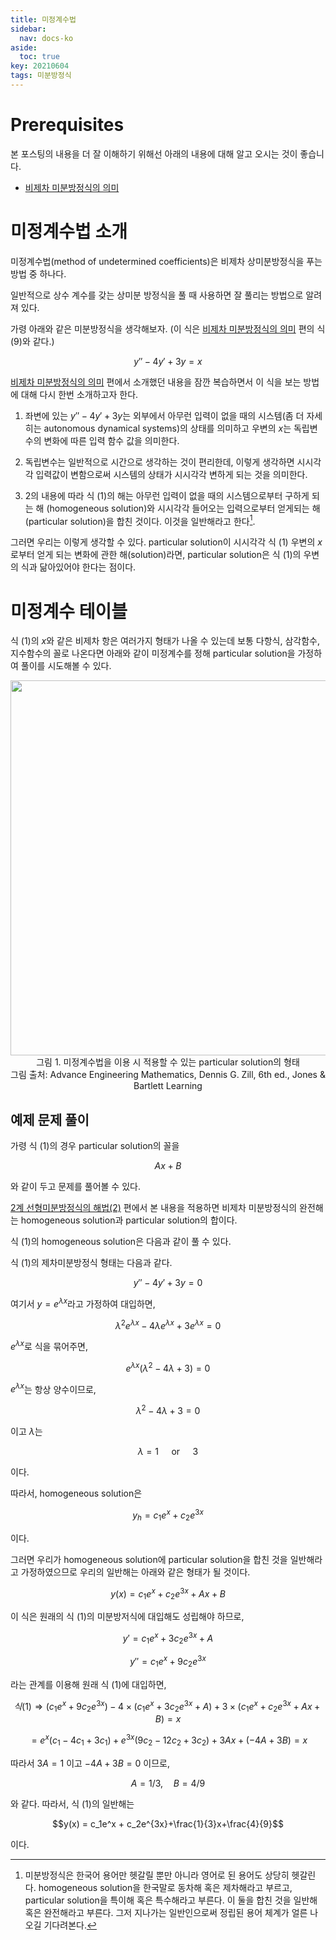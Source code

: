 ```yaml
---
title: 미정계수법
sidebar:
  nav: docs-ko
aside:
  toc: true
key: 20210604
tags: 미분방정식
---
```


# Prerequisites

본 포스팅의 내용을 더 잘 이해하기 위해선 아래의 내용에 대해 알고 오시는 것이 좋습니다.

* [비제차 미분방정식의 의미](https://angeloyeo.github.io/2021/05/25/nonhomogeneous_equation.html)

# 미정계수법 소개

미정계수법(method of undetermined coefficients)은 비제차 상미분방정식을 푸는 방법 중 하나다.

일반적으로 상수 계수를 갖는 상미분 방정식을 풀 때 사용하면 잘 풀리는 방법으로 알려져 있다.

가령 아래와 같은 미분방정식을 생각해보자. (이 식은 [비제차 미분방정식의 의미](https://angeloyeo.github.io/2021/05/25/nonhomogeneous_equation.html) 편의 식 (9)와 같다.)

$$y''-4y'+3y=x$$

[비제차 미분방정식의 의미](https://angeloyeo.github.io/2021/05/25/nonhomogeneous_equation.html) 편에서 소개했던 내용을 잠깐 복습하면서 이 식을 보는 방법에 대해 다시 한번 소개하고자 한다.

1. 좌변에 있는 $y''-4y'+3y$는 외부에서 아무런 입력이 없을 때의 시스템(좀 더 자세히는 autonomous dynamical systems)의 상태를 의미하고 우변의 $x$는 독립변수의 변화에 따른 입력 함수 값을 의미한다.

2. 독립변수는 일반적으로 시간으로 생각하는 것이 편리한데, 이렇게 생각하면 시시각각 입력값이 변함으로써 시스템의 상태가 시시각각 변하게 되는 것을 의미한다.

3. 2의 내용에 따라 식 (1)의 해는 아무런 입력이 없을 때의 시스템으로부터 구하게 되는 해 (homogeneous solution)와 시시각각 들어오는 입력으로부터 얻게되는 해 (particular solution)을 합친 것이다. 이것을 일반해라고 한다[^1].

[^1]: 미분방정식은 한국어 용어만 헷갈릴 뿐만 아니라 영어로 된 용어도 상당히 헷갈린다. homogeneous solution을 한국말로 동차해 혹은 제차해라고 부르고, particular solution을 특이해 혹은 특수해라고 부른다. 이 둘을 합친 것을 일반해 혹은 완전해라고 부른다. 그저 지나가는 일반인으로써 정립된 용어 체계가 얼른 나오길 기다려본다.

그러면 우리는 이렇게 생각할 수 있다. particular solution이 시시각각 식 (1) 우변의 $x$로부터 얻게 되는 변화에 관한 해(solution)라면, particular solution은 식 (1)의 우변의 식과 닮아있어야 한다는 점이다.

# 미정계수 테이블

식 (1)의 $x$와 같은 비제차 항은 여러가지 형태가 나올 수 있는데 보통 다항식, 삼각함수, 지수함수의 꼴로 나온다면 아래와 같이 미정계수를 정해 particular solution을 가정하여 풀이를 시도해볼 수 있다.

<p align = "center">
  <img width = "600" src = "https://raw.githubusercontent.com/angeloyeo/angeloyeo.github.io/master/pics/2021-06-04-undetermined_coefficients/pic1.png">
  <br>
  그림 1. 미정계수법을 이용 시 적용할 수 있는 particular solution의 형태
  <br>
  그림 출처: Advance Engineering Mathematics, Dennis G. Zill, 6th ed., Jones & Bartlett Learning
</p>

## 예제 문제 풀이

가령 식 (1)의 경우 particular solution의 꼴을 

$$Ax+B$$

와 같이 두고 문제를 풀어볼 수 있다.

[2계 선형미분방정식의 해법(2)](https://angeloyeo.github.io/2021/06/02/second_order_ODE_2.html) 편에서 본 내용을 적용하면 비제차 미분방정식의 완전해는 homogeneous solution과 particular solution의 합이다. 

식 (1)의 homogeneous solution은 다음과 같이 풀 수 있다. 

식 (1)의 제차미분방정식 형태는 다음과 같다.

$$y''-4y'+3y = 0$$

여기서 $y=e^{\lambda x}$라고 가정하여 대입하면,

$$\lambda^2e^{\lambda x}-4\lambda e^{\lambda x}+3e^{\lambda x} = 0$$

$e^{\lambda x}$로 식을 묶어주면,

$$e^{\lambda x}(\lambda^2-4\lambda+3) = 0$$

$e^{\lambda x}$는 항상 양수이므로,

$$\lambda^2-4\lambda+3 = 0$$

이고 $\lambda$는

$$\lambda = 1 \quad \text{ or } \quad 3$$

이다.

따라서, homogeneous solution은

$$y_h = c_1e^x+c_2e^{3x}$$

이다.

그러면 우리가 homogeneous solution에 particular solution을 합친 것을 일반해라고 가정하였으므로 우리의 일반해는 아래와 같은 형태가 될 것이다.

$$y(x) = c_1e^x + c_2e^{3x}+Ax+B$$

이 식은 원래의 식 (1)의 미분방저식에 대입해도 성립해야 하므로,

$$y' = c_1e^x + 3c_2e^{3x}+A$$

$$y'' = c_1e^x + 9c_2e^{3x}$$

라는 관계를 이용해 원래 식 (1)에 대입하면,

$$식 (1)\Rightarrow (c_1e^x+9c_2e^{3x})-4\times (c_1e^x+3c_2e^{3x}+A)+3\times(c_1e^x + c_2e^{3x}+Ax+B)=x$$

$$=e^x(c_1-4c_1+3c_1)+e^{3x}(9c_2-12c_2+3c_2)+3Ax+(-4A+3B)=x$$

따라서 $3A = 1$ 이고 $-4A+3B = 0$ 이므로,

$$A=1/3, \quad B = 4/9$$

와 같다. 따라서, 식 (1)의 일반해는

$$y(x) = c_1e^x + c_2e^{3x}+\frac{1}{3}x+\frac{4}{9}$$

이다.

